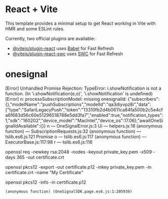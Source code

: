 # React + Vite

This template provides a minimal setup to get React working in Vite with HMR and some ESLint rules.

Currently, two official plugins are available:

- [@vitejs/plugin-react](https://github.com/vitejs/vite-plugin-react/blob/main/packages/plugin-react/README.md) uses [Babel](https://babeljs.io/) for Fast Refresh
- [@vitejs/plugin-react-swc](https://github.com/vitejs/vite-plugin-react-swc) uses [SWC](https://swc.rs/) for Fast Refresh
# onesignal

[Error] Unhandled Promise Rejection: TypeError: i.showNotification is not a function. (In 'i.showNotification(e,o)', 'i.showNotification' is undefined)
[Error] n: processSubscriptionModel: missing onesignalId: {"subscribers":{},"modelName":"pushSubscriptions","modelId":"qa3diyvpz8i","data":{"type":"SafariLegacyPush","token":"13310fb2d4b0611ca84fa500b2c5e4cfa6f683d56c60e51296518788e5dd3fa7","enabled":true,"notification_types":1,"sdk":"160202","device_model":"MacIntel","device_os":17.06},"awaitOneSignalIdAvailable":{}}
n — OneSignalError.js:3
Ui — helpers.js:18
(anonymous function) — SubscriptionRequests.js:32
(anonymous function) — tslib.es6.js:121
Promise
o — tslib.es6.js:117
(anonymous function) — ExecutorBase.js:117:98
r — tslib.es6.js:118

openssl req -newkey rsa:2048 -nodes -keyout private_key.pem -x509 -days 365 -out certificate.crt


openssl pkcs12 -export -out certificate.p12 -inkey private_key.pem -in certificate.crt -name "My Certificate"

openssl pkcs12 -info -in certificate.p12



	(anonymous function) (OneSignalSDK.page.es6.js:1:205939)
